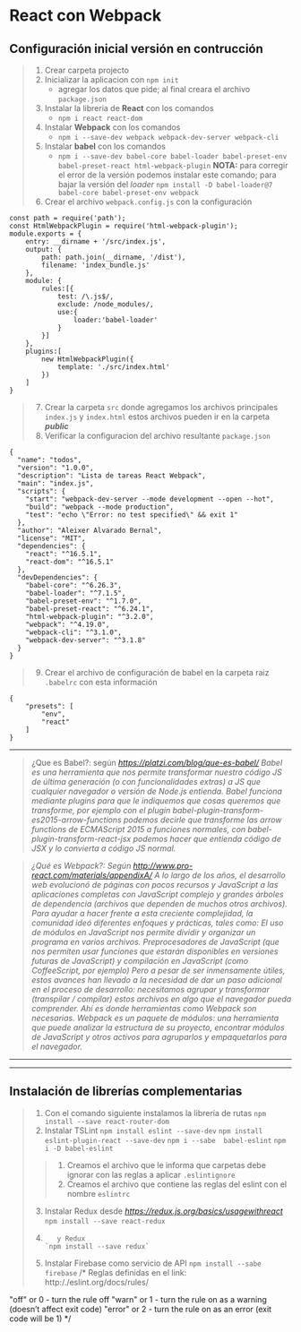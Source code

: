 # **React con Webpack**
## **Configuración inicial versión en contrucción**
> 1. Crear carpeta projecto
> 2.  Inicializar la aplicacion con `npm init`
>     - agregar los datos que pide; al final creara el archivo `package.json`
> 3. Instalar la libreria de **React** con los comandos  
>     - `npm i react react-dom`
> 4. Instalar **Webpack** con los comandos
>     - `npm i --save-dev webpack webpack-dev-server webpack-cli`
> 5. Instalar **babel** con los comandos
>     - `npm i --save-dev babel-core babel-loader babel-preset-env babel-preset-react html-webpack-plugin` **NOTA:** para corregir el error de la versión podemos instalar este comando; para bajar la versión del *loader* `npm install -D babel-loader@7 babel-core babel-preset-env webpack`
> 6. Crear el archivo `webpack.config.js` con la configuración

```
const path = require('path');
const HtmlWebpackPlugin = require('html-webpack-plugin');
module.exports = {
    entry: __dirname + '/src/index.js',
    output: {
        path: path.join(__dirname, '/dist'),
        filename: 'index_bundle.js'
    },
    module: {
        rules:[{
            test: /\.js$/,
            exclude: /node_modules/,
            use:{
                loader:'babel-loader'
            }
        }]
    },
    plugins:[
        new HtmlWebpackPlugin({
            template: './src/index.html'
        })
    ]
}
```
> 7. Crear la carpeta `src` donde agregamos los archivos principales `index.js` y `index.html` estos archivos pueden ir en la carpeta ***public*** 
> 8. Verificar la configuracion del archivo resultante `package.json` 
```
{
  "name": "todos",
  "version": "1.0.0",
  "description": "Lista de tareas React Webpack",
  "main": "index.js",
  "scripts": {
    "start": "webpack-dev-server --mode development --open --hot",
    "build": "webpack --mode production",
    "test": "echo \"Error: no test specified\" && exit 1"
  },
  "author": "Aleixer Alvarado Bernal",
  "license": "MIT",
  "dependencies": {
    "react": "^16.5.1",
    "react-dom": "^16.5.1"
  },
  "devDependencies": {
    "babel-core": "^6.26.3",
    "babel-loader": "^7.1.5",
    "babel-preset-env": "^1.7.0",
    "babel-preset-react": "^6.24.1",
    "html-webpack-plugin": "^3.2.0",
    "webpack": "^4.19.0",
    "webpack-cli": "^3.1.0",
    "webpack-dev-server": "^3.1.8"
  }
}
```
> 9. Crear el archivo de configuración de babel en la carpeta raiz `.babelrc` con esta información
```
{
    "presets": [
        "env",
        "react"
    ]
}
```


---

> ¿Que es Babel?: según *https://platzi.com/blog/que-es-babel/* *Babel es una herramienta que nos permite transformar nuestro código JS de última generación (o con funcionalidades extras) a JS que cualquier navegador o versión de Node.js entienda.
Babel funciona mediante plugins para que le indiquemos que cosas queremos que transforme, por ejemplo con el plugin babel-plugin-transform-es2015-arrow-functions podemos decirle que transforme las arrow functions de ECMAScript 2015 a funciones normales, con babel-plugin-transform-react-jsx podemos hacer que entienda código de JSX y lo convierta a código JS normal.*

> *¿Qué es Webpack?: Según *http://www.pro-react.com/materials/appendixA/*
A lo largo de los años, el desarrollo web evolucionó de páginas con pocos recursos y JavaScript a las aplicaciones completas con JavaScript complejo y grandes árboles de dependencia (archivos que dependen de muchos otros archivos).
Para ayudar a hacer frente a esta creciente complejidad, la comunidad ideó diferentes enfoques y prácticas, tales como:
El uso de módulos en JavaScript nos permite dividir y organizar un programa en varios archivos.
Preprocesadores de JavaScript (que nos permiten usar funciones que estarán disponibles en versiones futuras de JavaScript) y compilación en JavaScript (como CoffeeScript, por ejemplo)
Pero a pesar de ser inmensamente útiles, estos avances han llevado a la necesidad de dar un paso adicional en el proceso de desarrollo: necesitamos agrupar y transformar (transpilar / compilar) estos archivos en algo que el navegador pueda comprender. Ahí es donde herramientas como Webpack son necesarias.
Webpack es un paquete de módulos: una herramienta que puede analizar la estructura de su proyecto, encontrar módulos de JavaScript y otros activos para agruparlos y empaquetarlos para el navegador.*
---
---
## **Instalación de librerías complementarias**
> 1. Con el comando siguiente instalamos la librería de rutas `npm install --save react-router-dom`
> 2. Instalar TSLint `npm install eslint --save-dev`
>          `npm install eslint-plugin-react --save-dev`
>        `npm i --sabe  babel-eslint` `npm i -D babel-eslint`
> > 1. Creamos el archivo que le informa que carpetas debe ignorar con las reglas a aplicar `.eslintignore`
> > 2. Creamos el archivo que contiene las reglas del eslint con el nombre `eslintrc`
> 3. Instalar Redux desde *https://redux.js.org/basics/usagewithreact*  `npm install --save react-redux`
> 4.        y Redux                                                   `npm install --save redux`
> 5. Instalar Firebase como servicio de API `npm install --sabe firebase`
/*
  Reglas definidas en el link: http:/./eslint.org/docs/rules/

  "off" or 0 - turn the rule off
  "warn" or 1 - turn the rule on as a warning (doesn’t affect exit code)
  "error" or 2 - turn the rule on as an error (exit code will be 1)
*/

